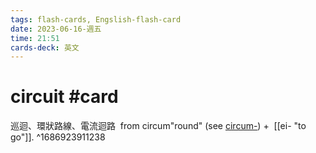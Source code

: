 ```yaml
---
tags: flash-cards, Engslish-flash-card
date: 2023-06-16-週五
time: 21:51
cards-deck: 英文
---
```


# circuit #card 
巡迴、環狀路線、電流迴路
 from circum"round" (see [circum-](https://www.etymonline.com/word/circum-?ref=etymonline_crossreference "Etymology, meaning and definition of circum-")) +  [[ei- "to go"]].
^1686923911238
